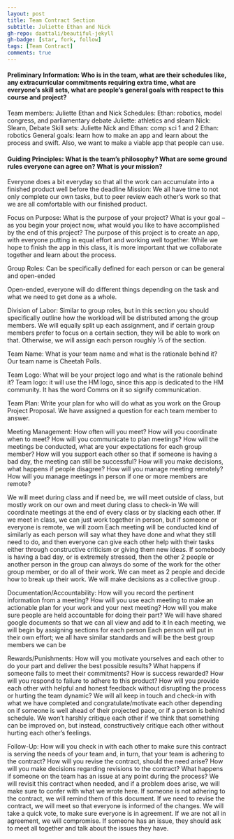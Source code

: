 ```yaml
---
layout: post
title: Team Contract Section 
subtitle: Juliette Ethan and Nick
gh-repo: daattali/beautiful-jekyll
gh-badge: [star, fork, follow]
tags: [Team Contract]
comments: true
---
```



#### Preliminary Information: Who is in the team, what are their schedules like, any extracurricular commitments requiring extra time, what are everyone’s skill sets, what are people’s general goals with respect to this course and project?

Team members: Juliette Ethan and Nick
Schedules:
  Ethan: robotics, model congress, and parliamentary debate
  Juliette: athletics and slearn
  Nick: Slearn, Debate
Skill sets:
  Juliette Nick and Ethan: comp sci 1 and 2
  Ethan: robotics
  General goals: learn how to make an app and learn about the process and swift. Also, we want to make a viable app that people can use.

#### Guiding Principles: What is the team’s philosophy? What are some ground rules everyone can agree on? What is your mission?
Everyone does a bit everyday so that all the work can accumulate into a finished product well before the deadline
Mission: We all have time to not only complete our own tasks, but to peer review each other’s work so that we are all comfortable with our finished product. 

Focus on Purpose: What is the purpose of your project? What is your goal – as you begin your project now, what would you like to have accomplished by the end of this project?
The purpose of this project is to create an app, with everyone putting in equal effort and working well together. While we hope to finish the app in this class, it is more important that we collaborate together and learn about the process. 

Group Roles: Can be specifically defined for each person or can be general and open-ended

Open-ended, everyone will do different things depending on the task and what we need to get done as a whole.

Division of Labor: Similar to group roles, but in this section you should specifically outline how the workload will be distributed among the group members.
We will equally split up each assignment, and if certain group members prefer to focus on a certain section, they will be able to work on that. Otherwise, we will assign each person roughly ⅓ of the section.

Team Name: What is your team name and what is the rationale behind it?
Our team name is Cheetah Polls.

Team Logo: What will be your project logo and what is the rationale behind it?
Team logo: it will use the HM logo, since this app is dedicated to the HM community. It has the word Comms on it so signify communication. 


Team Plan: Write your plan for who will do what as you work on the Group Project Proposal.
We have assigned a question for each team member to answer. 


Meeting Management: How often will you meet? How will you coordinate when to meet? How will you communicate to plan meetings? How will the meetings be conducted, what are your expectations for each group member? How will you support each other so that if someone is having a bad day, the meeting can still be successful? How will you make decisions, what happens if people disagree? How will you manage meeting remotely? How will you manage meetings in person if one or more members are remote?

We will meet during class and if need be, we will meet outside of class, but mostly work on our own and meet during class to check-in
We will coordinate meetings at the end of every class or by slacking each other.
If we meet in class, we can just work together in person, but if someone or everyone is remote, we will zoom
Each meeting will be conducted kind of similarly as each person will say what they have done and what they still need to do, and then everyone can give each other help with their tasks either through constructive criticism or giving them new ideas.
If somebody is having a bad day, or is extremely stressed, then the other 2 people or another person in the group can always do some of the work for the other group member, or do all of their work. We can meet as 2 people and decide how to break up their work.
We will make decisions as a collective group .

Documentation/Accountability: How will you record the pertinent information from a meeting? How will you use each meeting to make an actionable plan for your work and your next meeting? How will you make sure people are held accountable for doing their part?
We will have shared google documents so that we can all view and add to it 
In each meeting, we will begin by assigning sections for each person
Each person will put in their own effort; we all have similar standards and will be the best group members we can be

Rewards/Punishments: How will you motivate yourselves and each other to do your part and deliver the best possible results? What happens if someone fails to meet their commitments? How is success rewarded? How will you respond to failure to adhere to this product? How will you provide each other with helpful and honest feedback without disrupting the process or hurting the team dynamic?
We will all keep in touch and check-in with what we have completed and congratulate/motivate each other depending on if someone is well ahead of their projected pace, or if a person is behind schedule. 
We won’t harshly critique each other if we think that something can be improved on, but instead, constructively critique each other without hurting each other’s feelings. 

Follow-Up: How will you check in with each other to make sure this contract is serving the needs of your team and, in turn, that your team is adhering to the contract? How will you revise the contract, should the need arise? How will you make decisions regarding revisions to the contract? What happens if someone on the team has an issue at any point during the process?
We will revisit this contract when needed, and if a problem does arise, we will make sure to confer with what we wrote here. If someone is not adhering to the contract, we will remind them of this document. If we need to revise the contract, we will meet so that everyone is informed of the changes. We will take a quick vote, to make sure everyone is in agreement. If we are not all in agreement, we will compromise. If someone has an issue, they should ask to meet all together and talk about the issues they have. 

